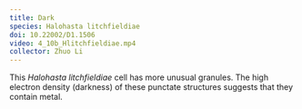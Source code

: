 ```yaml
---
title: Dark
species: Halohasta litchfieldiae 
doi: 10.22002/D1.1506
video: 4_10b_Hlitchfieldiae.mp4
collector: Zhuo Li
---
```


This *Halohasta litchfieldiae* cell has more unusual granules. The high electron density (darkness) of these punctate structures suggests that they contain metal.


